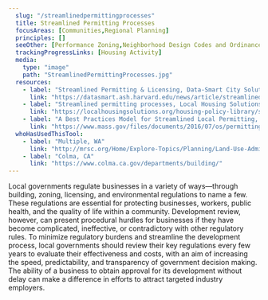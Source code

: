 ```yaml
---
  slug: "/streamlinedpermittingprocesses"
  title: Streamlined Permitting Processes
  focusAreas: [Communities,Regional Planning]
  principles: []
  seeOther: [Performance Zoning,Neighborhood Design Codes and Ordinances]
  trackingProgressLinks: [Housing Activity]
  media: 
    type: "image"
    path: "StreamlinedPermittingProcesses.jpg"
  resources: 
    - label: "Streamlined Permitting & Licensing, Data-Smart City Solutions"
      link: "https://datasmart.ash.harvard.edu/news/article/streamlined-permitting-licensing-599"
    - label: "Streamlined permitting processes, Local Housing Solutions"
      link: "https://localhousingsolutions.org/housing-policy-library/streamlined-permitting-processes/"
    - label: "A Best Practices Model for Streamlined Local Permitting, Massachusetts Association of Regional Planning Agencies (2007)"
      link: "https://www.mass.gov/files/documents/2016/07/os/permitting-bestpracticesguide.pdf"  
  whoHasUsedThisTool: 
    - label: "Multiple, WA"
      link: "http://mrsc.org/Home/Explore-Topics/Planning/Land-Use-Administration/Streamlining-Local-Permit-Review-Procedures.aspx"
    - label: "Colma, CA"
      link: "https://www.colma.ca.gov/departments/building/"
---
```


Local governments regulate businesses in a variety of ways—through building, zoning, licensing, and environmental regulations to name a few. These regulations are essential for protecting businesses, workers, public health, and the quality of life within a community. Development review, however, can present procedural hurdles for businesses if they have become complicated, ineffective, or contradictory with other regulatory rules. To minimize regulatory burdens and streamline the development process, local governments should review their key regulations every few years to evaluate their effectiveness and costs, with an aim of increasing the speed, predictability, and transparency of government decision making. The ability of a business to obtain approval for its development without delay can make a difference in efforts to attract targeted industry employers.
